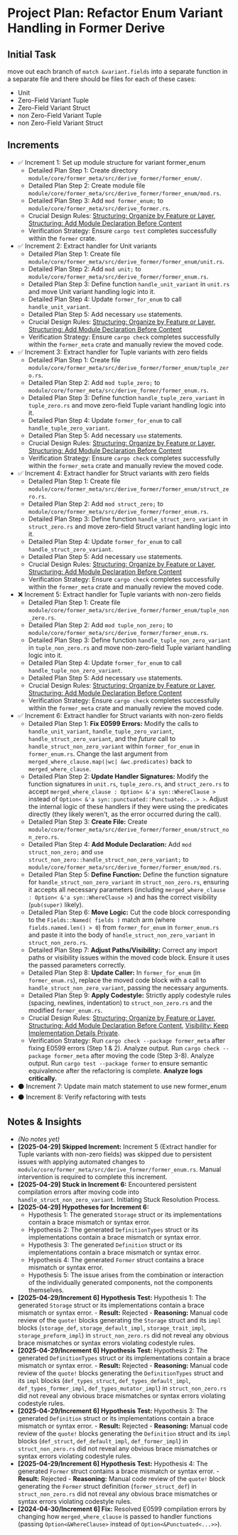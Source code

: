 
# Project Plan: Refactor Enum Variant Handling in Former Derive

## Initial Task

 move out each branch of `match &variant.fields` into a separate function in a separate file and there should be files for each of these cases:

- Unit
- Zero-Field Variant Tuple
- Zero-Field Variant Struct
- non Zero-Field Variant Tuple
- non Zero-Field Variant Struct

## Increments

*   ✅ Increment 1: Set up module structure for variant former_enum
    *   Detailed Plan Step 1: Create directory `module/core/former_meta/src/derive_former/former_enum/`.
    *   Detailed Plan Step 2: Create module file `module/core/former_meta/src/derive_former/former_enum/mod.rs`.
    *   Detailed Plan Step 3: Add `mod former_enum;` to `module/core/former_meta/src/derive_former.rs`.
    *   Crucial Design Rules: [Structuring: Organize by Feature or Layer](code/rules/design.md#structuring-organize-by-feature-or-layer), [Structuring: Add Module Declaration Before Content](code/rules/design.md#structuring-add-module-declaration-before-content)
    *   Verification Strategy: Ensure `cargo test` completes successfully within the `former` crate. <!-- Updated -->
*   ✅ Increment 2: Extract handler for Unit variants
    *   Detailed Plan Step 1: Create file `module/core/former_meta/src/derive_former/former_enum/unit.rs`.
    *   Detailed Plan Step 2: Add `mod unit;` to `module/core/former_meta/src/derive_former/former_enum.rs`.
    *   Detailed Plan Step 3: Define function `handle_unit_variant` in `unit.rs` and move Unit variant handling logic into it.
    *   Detailed Plan Step 4: Update `former_for_enum` to call `handle_unit_variant`.
    *   Detailed Plan Step 5: Add necessary `use` statements.
    *   Crucial Design Rules: [Structuring: Organize by Feature or Layer](code/rules/design.md#structuring-organize-by-feature-or-layer), [Structuring: Add Module Declaration Before Content](code/rules/design.md#structuring-add-module-declaration-before-content)
    *   Verification Strategy: Ensure `cargo check` completes successfully within the `former_meta` crate and manually review the moved code.
*   ✅ Increment 3: Extract handler for Tuple variants with zero fields
    *   Detailed Plan Step 1: Create file `module/core/former_meta/src/derive_former/former_enum/tuple_zero.rs`.
    *   Detailed Plan Step 2: Add `mod tuple_zero;` to `module/core/former_meta/src/derive_former/former_enum.rs`.
    *   Detailed Plan Step 3: Define function `handle_tuple_zero_variant` in `tuple_zero.rs` and move zero-field Tuple variant handling logic into it.
    *   Detailed Plan Step 4: Update `former_for_enum` to call `handle_tuple_zero_variant`.
    *   Detailed Plan Step 5: Add necessary `use` statements.
    *   Crucial Design Rules: [Structuring: Organize by Feature or Layer](code/rules/design.md#structuring-organize-by-feature-or-layer), [Structuring: Add Module Declaration Before Content](code/rules/design.md#structuring-add-module-declaration-before-content)
    *   Verification Strategy: Ensure `cargo check` completes successfully within the `former_meta` crate and manually review the moved code.
*   ✅ Increment 4: Extract handler for Struct variants with zero fields
    *   Detailed Plan Step 1: Create file `module/core/former_meta/src/derive_former/former_enum/struct_zero.rs`.
    *   Detailed Plan Step 2: Add `mod struct_zero;` to `module/core/former_meta/src/derive_former/former_enum.rs`.
    *   Detailed Plan Step 3: Define function `handle_struct_zero_variant` in `struct_zero.rs` and move zero-field Struct variant handling logic into it.
    *   Detailed Plan Step 4: Update `former_for_enum` to call `handle_struct_zero_variant`.
    *   Detailed Plan Step 5: Add necessary `use` statements.
    *   Crucial Design Rules: [Structuring: Organize by Feature or Layer](code/rules/design.md#structuring-organize-by-feature-or-layer), [Structuring: Add Module Declaration Before Content](code/rules/design.md#structuring-add-module-declaration-before-content)
    *   Verification Strategy: Ensure `cargo check` completes successfully within the `former_meta` crate and manually review the moved code.
*   ❌ Increment 5: Extract handler for Tuple variants with non-zero fields
    *   Detailed Plan Step 1: Create file `module/core/former_meta/src/derive_former/former_enum/tuple_non_zero.rs`.
    *   Detailed Plan Step 2: Add `mod tuple_non_zero;` to `module/core/former_meta/src/derive_former/former_enum.rs`.
    *   Detailed Plan Step 3: Define function `handle_tuple_non_zero_variant` in `tuple_non_zero.rs` and move non-zero-field Tuple variant handling logic into it.
    *   Detailed Plan Step 4: Update `former_for_enum` to call `handle_tuple_non_zero_variant`.
    *   Detailed Plan Step 5: Add necessary `use` statements.
    *   Crucial Design Rules: [Structuring: Organize by Feature or Layer](code/rules/design.md#structuring-organize-by-feature-or-layer), [Structuring: Add Module Declaration Before Content](code/rules/design.md#structuring-add-module-declaration-before-content)
    *   Verification Strategy: Ensure `cargo check` completes successfully within the `former_meta` crate and manually review the moved code.
*   ✅ Increment 6: Extract handler for Struct variants with non-zero fields
    *   Detailed Plan Step 1: **Fix E0599 Errors:** Modify the calls to `handle_unit_variant`, `handle_tuple_zero_variant`, `handle_struct_zero_variant`, and the *future* call to `handle_struct_non_zero_variant` within `former_for_enum` in `former_enum.rs`. Change the last argument from `merged_where_clause.map(|wc| &wc.predicates)` back to `merged_where_clause`.
    *   Detailed Plan Step 2: **Update Handler Signatures:** Modify the function signatures in `unit.rs`, `tuple_zero.rs`, and `struct_zero.rs` to accept `merged_where_clause : Option< &'a syn::WhereClause >` instead of `Option< &'a syn::punctuated::Punctuated<...> >`. Adjust the internal logic of these handlers if they were using the predicates directly (they likely weren't, as the error occurred during the call).
    *   Detailed Plan Step 3: **Create File:** Create `module/core/former_meta/src/derive_former/former_enum/struct_non_zero.rs`.
    *   Detailed Plan Step 4: **Add Module Declaration:** Add `mod struct_non_zero;` and `use struct_non_zero::handle_struct_non_zero_variant;` to `module/core/former_meta/src/derive_former/former_enum/mod.rs`.
    *   Detailed Plan Step 5: **Define Function:** Define the function signature for `handle_struct_non_zero_variant` in `struct_non_zero.rs`, ensuring it accepts all necessary parameters (including `merged_where_clause : Option< &'a syn::WhereClause >`) and has the correct visibility (`pub(super)` likely).
    *   Detailed Plan Step 6: **Move Logic:** Cut the code block corresponding to the `Fields::Named( fields )` match arm (where `fields.named.len() > 0`) from `former_for_enum` in `former_enum.rs` and paste it into the body of `handle_struct_non_zero_variant` in `struct_non_zero.rs`.
    *   Detailed Plan Step 7: **Adjust Paths/Visibility:** Correct any import paths or visibility issues within the moved code block. Ensure it uses the passed parameters correctly.
    *   Detailed Plan Step 8: **Update Caller:** In `former_for_enum` (in `former_enum.rs`), replace the moved code block with a call to `handle_struct_non_zero_variant`, passing the necessary arguments.
    *   Detailed Plan Step 9: **Apply Codestyle:** Strictly apply codestyle rules (spacing, newlines, indentation) to `struct_non_zero.rs` and the modified `former_enum.rs`.
    *   Crucial Design Rules: [Structuring: Organize by Feature or Layer](code/rules/design.md#structuring-organize-by-feature-or-layer), [Structuring: Add Module Declaration Before Content](code/rules/design.md#structuring-add-module-declaration-before-content), [Visibility: Keep Implementation Details Private](code/rules/design.md#visibility-keep-implementation-details-private).
    *   Verification Strategy: Run `cargo check --package former_meta` after fixing E0599 errors (Step 1 & 2). Analyze output. Run `cargo check --package former_meta` after moving the code (Step 3-8). Analyze output. Run `cargo test --package former` to ensure semantic equivalence after the refactoring is complete. **Analyze logs critically.**
*   ⚫ Increment 7: Update main match statement to use new former_enum
*   ⚫ Increment 8: Verify refactoring with tests

## Notes & Insights

*   *(No notes yet)*
*   **[2025-04-29] Skipped Increment:** Increment 5 (Extract handler for Tuple variants with non-zero fields) was skipped due to persistent issues with applying automated changes to `module/core/former_meta/src/derive_former/former_enum.rs`. Manual intervention is required to complete this increment.
*   **[2025-04-29] Stuck in Increment 6:** Encountered persistent compilation errors after moving code into `handle_struct_non_zero_variant`. Initiating Stuck Resolution Process.
*   **[2025-04-29] Hypotheses for Increment 6:**
    *   Hypothesis 1: The generated `Storage` struct or its implementations contain a brace mismatch or syntax error.
    *   Hypothesis 2: The generated `DefinitionTypes` struct or its implementations contain a brace mismatch or syntax error.
    *   Hypothesis 3: The generated `Definition` struct or its implementations contain a brace mismatch or syntax error.
    *   Hypothesis 4: The generated `Former` struct contains a brace mismatch or syntax error.
    *   Hypothesis 5: The issue arises from the combination or interaction of the individually generated components, not the components themselves.
*   **[2025-04-29/Increment 6] Hypothesis Test:** Hypothesis 1: The generated `Storage` struct or its implementations contain a brace mismatch or syntax error. - **Result:** Rejected - **Reasoning:** Manual code review of the `quote!` blocks generating the `Storage` struct and its `impl` blocks (`storage_def`, `storage_default_impl`, `storage_trait_impl`, `storage_preform_impl`) in `struct_non_zero.rs` did not reveal any obvious brace mismatches or syntax errors violating codestyle rules.
*   **[2025-04-29/Increment 6] Hypothesis Test:** Hypothesis 2: The generated `DefinitionTypes` struct or its implementations contain a brace mismatch or syntax error. - **Result:** Rejected - **Reasoning:** Manual code review of the `quote!` blocks generating the `DefinitionTypes` struct and its `impl` blocks (`def_types_struct`, `def_types_default_impl`, `def_types_former_impl`, `def_types_mutator_impl`) in `struct_non_zero.rs` did not reveal any obvious brace mismatches or syntax errors violating codestyle rules.
*   **[2025-04-29/Increment 6] Hypothesis Test:** Hypothesis 3: The generated `Definition` struct or its implementations contain a brace mismatch or syntax error. - **Result:** Rejected - **Reasoning:** Manual code review of the `quote!` blocks generating the `Definition` struct and its `impl` blocks (`def_struct`, `def_default_impl`, `def_former_impl`) in `struct_non_zero.rs` did not reveal any obvious brace mismatches or syntax errors violating codestyle rules.
*   **[2025-04-29/Increment 6] Hypothesis Test:** Hypothesis 4: The generated `Former` struct contains a brace mismatch or syntax error. - **Result:** Rejected - **Reasoning:** Manual code review of the `quote!` block generating the `Former` struct definition (`former_struct_def`) in `struct_non_zero.rs` did not reveal any obvious brace mismatches or syntax errors violating codestyle rules.
*   **[2024-04-30/Increment 6] Fix:** Resolved E0599 compilation errors by changing how `merged_where_clause` is passed to handler functions (passing `Option<&WhereClause>` instead of `Option<&Punctuated<...>>`).

